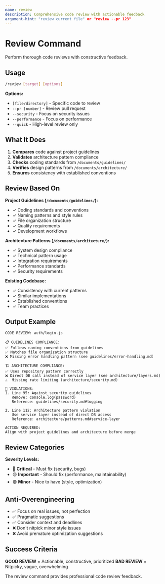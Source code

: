 ```yaml
---
name: review
description: Comprehensive code review with actionable feedback
argument-hint: "review current file" or "review --pr 123"
---
```


# Review Command

Perform thorough code reviews with constructive feedback.

## Usage

```bash
/review [target] [options]
```

**Options:**

- `[file/directory]` - Specific code to review
- `--pr [number]` - Review pull request
- `--security` - Focus on security issues
- `--performance` - Focus on performance
- `--quick` - High-level review only

## What It Does

1. **Compares** code against project guidelines
2. **Validates** architecture pattern compliance
3. **Checks** coding standards from `/documents/guidelines/`
4. **Verifies** design patterns from `/documents/architecture/`
5. **Ensures** consistency with established conventions

## Review Based On

**Project Guidelines (`/documents/guidelines/`):**
- ✓ Coding standards and conventions
- ✓ Naming patterns and style rules
- ✓ File organization structure
- ✓ Quality requirements
- ✓ Development workflows

**Architecture Patterns (`/documents/architecture/`):**
- ✓ System design compliance
- ✓ Technical pattern usage
- ✓ Integration requirements
- ✓ Performance standards
- ✓ Security requirements

**Existing Codebase:**
- ✓ Consistency with current patterns
- ✓ Similar implementations
- ✓ Established conventions
- ✓ Team practices

## Output Example

```text
CODE REVIEW: auth/login.js

📋 GUIDELINES COMPLIANCE:
✅ Follows naming conventions from guidelines
✅ Matches file organization structure
❌ Missing error handling pattern (see guidelines/error-handling.md)

🏗️ ARCHITECTURE COMPLIANCE:
✅ Uses repository pattern correctly
❌ Direct DB call instead of service layer (see architecture/layers.md)
⚠️  Missing rate limiting (architecture/security.md)

🔴 VIOLATIONS:
1. Line 95: Against security guidelines
   Remove: console.log(password)
   Reference: guidelines/security.md#logging

2. Line 112: Architecture pattern violation
   Use service layer instead of direct DB access
   Reference: architecture/patterns.md#service-layer

ACTION REQUIRED:
Align with project guidelines and architecture before merge
```

## Review Categories

**Severity Levels:**
- 🔴 **Critical** - Must fix (security, bugs)
- 🟡 **Important** - Should fix (performance, maintainability)
- 🟢 **Minor** - Nice to have (style, optimization)

## Anti-Overengineering

- ✅ Focus on real issues, not perfection
- ✅ Pragmatic suggestions
- ✅ Consider context and deadlines
- ❌ Don't nitpick minor style issues
- ❌ Avoid premature optimization suggestions

## Success Criteria

**GOOD REVIEW** = Actionable, constructive, prioritized
**BAD REVIEW** = Nitpicky, vague, overwhelming

The review command provides professional code review feedback.